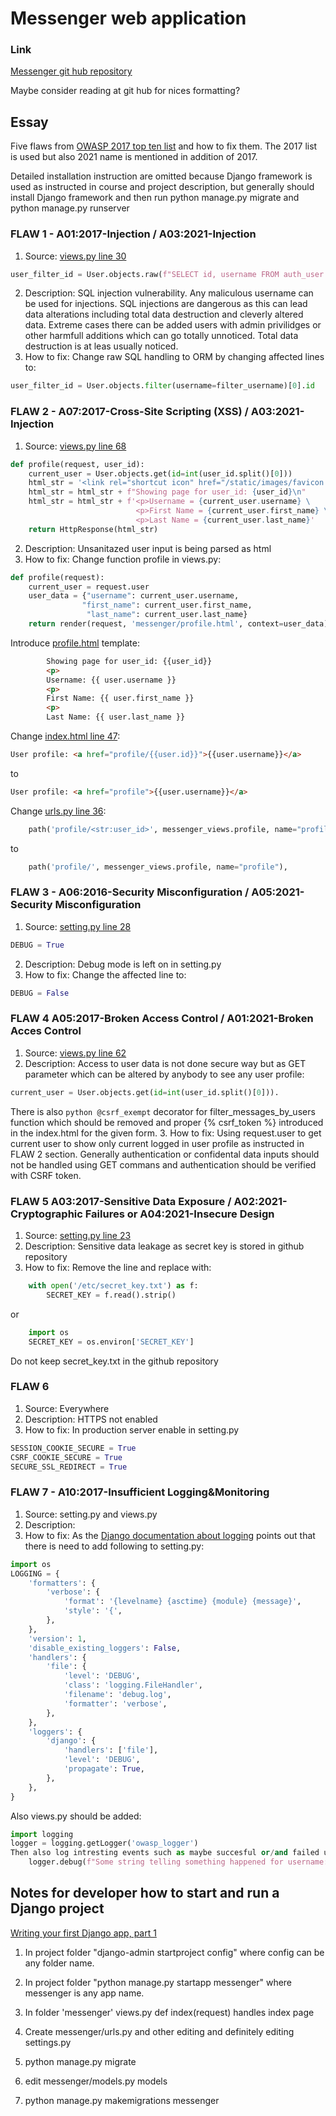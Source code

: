# Messenger web application

### Link
[Messenger git hub repository](https://github.com/ivaeisaenen/CyberSecurityBaseProjectI.git)

Maybe consider reading at git hub for nices formatting?

## Essay

Five flaws from [OWASP 2017 top ten list](https://owasp.org/www-project-top-ten/) and how to fix them. The 2017 list is used but also 2021 name is mentioned in addition of 2017.

Detailed installation instruction are omitted because Django framework is used as instructed in course and project description, but generally should install Django framework and then run python manage.py migrate and python manage.py runserver

### FLAW 1 - A01:2017-Injection / A03:2021-Injection
1. Source: [views.py line 30](https://github.com/ivaeisaenen/CyberSecurityBaseProjectI/blob/c666851fafbe2b2c5d6c83741c580d01a0168212/messenger/views.py#L30)
```python
user_filter_id = User.objects.raw(f"SELECT id, username FROM auth_user WHERE username='{str(filter_username)}' ORDER BY id")[0].id
```
2. Description: SQL injection vulnerability. Any maliculous username can be used for injections. SQL injections are dangerous as this can lead data alterations including total data destruction and cleverly altered data. Extreme cases there can be added users with admin privilidges or other harmfull additions which can go totally unnoticed. Total data destruction is at leas usually noticed.
3. How to fix: Change raw SQL handling to ORM by changing affected lines to:
```python
user_filter_id = User.objects.filter(username=filter_username)[0].id
```
### FLAW 2 - A07:2017-Cross-Site Scripting (XSS) / A03:2021-Injection
1. Source: [views.py line 68](https://github.com/ivaeisaenen/CyberSecurityBaseProjectI/blob/c666851fafbe2b2c5d6c83741c580d01a0168212/messenger/views.py#L68)
```python
def profile(request, user_id):
    current_user = User.objects.get(id=int(user_id.split()[0]))
    html_str = '<link rel="shortcut icon" href="/static/images/favicon.png"/>\n'
    html_str = html_str + f"Showing page for user_id: {user_id}\n"
    html_str = html_str + f'<p>Username = {current_user.username} \
                            <p>First Name = {current_user.first_name} \
                            <p>Last Name = {current_user.last_name}'
    return HttpResponse(html_str)
```
2. Description: Unsanitazed user input is being parsed as html
3. How to fix: Change function profile in views.py:
```python
def profile(request):
    current_user = request.user
    user_data = {"username": current_user.username,
                "first_name": current_user.first_name,
                 "last_name": current_user.last_name}
    return render(request, 'messenger/profile.html', context=user_data)
```
Introduce [profile.html]() template:
```html
        Showing page for user_id: {{user_id}}
        <p>
        Username: {{ user.username }}
        <p>
        First Name: {{ user.first_name }}
        <p>
        Last Name: {{ user.last_name }}
```
Change [index.html line 47]():
```html
User profile: <a href="profile/{{user.id}}">{{user.username}}</a>
```
to
```html
User profile: <a href="profile">{{user.username}}</a>
```

Change [urls.py line 36]():
```python
    path('profile/<str:user_id>', messenger_views.profile, name="profile"),
```
to
```python
    path('profile/', messenger_views.profile, name="profile"),
```

### FLAW 3 - A06:2016-Security Misconfiguration / A05:2021-Security Misconfiguration
1. Source: [setting.py line 28](https://github.com/ivaeisaenen/CyberSecurityBaseProjectI/blob/c666851fafbe2b2c5d6c83741c580d01a0168212/cyber3/settings.py#L28)
```python
DEBUG = True
```
2. Description: Debug mode is left on in setting.py
3. How to fix: Change the affected line to:
```python
DEBUG = False
```

### FLAW 4 A05:2017-Broken Access Control / A01:2021-Broken Acces Control
1. Source: [views.py line 62](https://github.com/ivaeisaenen/CyberSecurityBaseProjectI/blob/c666851fafbe2b2c5d6c83741c580d01a0168212/messenger/views.py#L62)
2. Description: Access to user data is not done secure way but as GET parameter which can be altered by anybody to see any user profile:
```python
current_user = User.objects.get(id=int(user_id.split()[0])).
```
There is also ```python @csrf_exempt``` decorator for filter_messages_by_users function which should be removed and proper {% csrf_token %} introduced in the index.html for the given form.
3. How to fix: Using request.user to get current user to show only current logged in user profile as instructed in FLAW 2 section. Generally authentication or confidental data inputs should not be handled using GET commans and authentication should be verified with CSRF token.

### FLAW 5 A03:2017-Sensitive Data Exposure / A02:2021-Cryptographic Failures or A04:2021-Insecure Design
1. Source: [setting.py line 23](https://github.com/ivaeisaenen/CyberSecurityBaseProjectI/blob/c666851fafbe2b2c5d6c83741c580d01a0168212/cyber3/settings.py#L23)
2. Description: Sensitive data leakage as secret key is stored in github repository
3. How to fix: Remove the line and replace with:
```python
    with open('/etc/secret_key.txt') as f:
        SECRET_KEY = f.read().strip()
```
or
```python
    import os
    SECRET_KEY = os.environ['SECRET_KEY']
```
Do not keep secret_key.txt in the github repository

### FLAW 6
1. Source: Everywhere
2. Description: HTTPS not enabled
3. How to fix: In production server enable in setting.py
```python
SESSION_COOKIE_SECURE = True
CSRF_COOKIE_SECURE = True
SECURE_SSL_REDIRECT = True
```

### FLAW 7 - A10:2017-Insufficient Logging&Monitoring
1. Source: setting.py and views.py
2. Description:
3. How to fix: As the [Django documentation about logging](https://docs.djangoproject.com/en/4.0/topics/logging/) points out that there is need to add following to setting.py:
```python
import os
LOGGING = {
    'formatters': {
        'verbose': {
            'format': '{levelname} {asctime} {module} {message}',
            'style': '{',
        },
    },
    'version': 1,
    'disable_existing_loggers': False,
    'handlers': {
        'file': {
            'level': 'DEBUG',
            'class': 'logging.FileHandler',
            'filename': 'debug.log',
            'formatter': 'verbose',
        },
    },
    'loggers': {
        'django': {
            'handlers': ['file'],
            'level': 'DEBUG',
            'propagate': True,
        },
    },
}
```

Also views.py should be added:
```python
import logging
logger = logging.getLogger('owasp_logger')
Then also log intresting events such as maybe succesful or/and failed user logins:
    logger.debug(f"Some string telling something happened for username: {user.username}")
```

## Notes for developer how to start and run a Django project

[Writing your first Django app, part 1](https://docs.djangoproject.com/en/3.1/intro/tutorial01/)

1. In project folder "django-admin startproject config" where config can be any folder name.

2. In project folder "python manage.py startapp messenger" where messenger is any app name.

3. In folder 'messenger' views.py def index(request) handles index page

4. Create messenger/urls.py and other editing and definitely editing settings.py

5. python manage.py migrate

6. edit messenger/models.py models

7. python manage.py makemigrations messenger